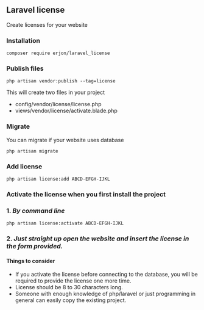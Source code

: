 ## Laravel license

Create licenses for your website

### Installation
````
composer require erjon/laravel_license
````

### Publish files
````
php artisan vendor:publish --tag=license
````

This will create two files in your project
- config/vendor/license/license.php
- views/vendor/license/activate.blade.php

### Migrate
You can migrate if your website uses database
````
php artisan migrate
````

### Add license
````
php artisan license:add ABCD-EFGH-IJKL
````

### Activate the license when you first install the project
### 1. <i>By command line</i>
````
php artisan license:activate ABCD-EFGH-IJKL
````

### 2. <i>Just straight up open the website and insert the license in the form provided.</i>


#### Things to consider
- If you activate the license before connecting to the database, you will be required to provide the license one more time.
- License should be 8 to 30 characters long.
- Someone with enough knowledge of php/laravel or just programming in general can easily copy the existing project.